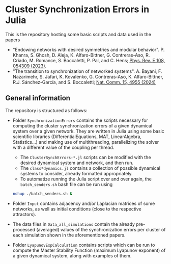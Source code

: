 # Cluster Synchronization Errors in Julia

This is the repository hosting some basic scripts and data used in the papers
- "Endowing networks with desired symmetries and modular behavior". P. Khanra, S. Ghosh, D. Aleja, K. Alfaro-Bittner, G. Contreras-Aso, R. Criado, M. Romance, S. Boccaletti, P. Pal, and C. Hens; [Phys. Rev. E 108, 054309 (2023)](https://doi.org/10.1103/PhysRevE.108.054309).
- "The transition to synchronization of networked systems". A. Bayani, F. Nazarimehr, S. Jafari, K. Kovalenko, G. Contreras-Aso, K. Alfaro-Bittner, R.J. Sánchez-Garcı́a, and S. Boccaletti; [Nat. Comm. 15, 4955 (2024)](https://doi.org/10.1038/s41467-024-48203-6)

## General information

The repository is structured as follows:

- Folder `SynchronizationErrors` contains the scripts necessary for computing the cluster synchronization errors of a given dynamical system over a given network. They are written in Julia using some basic scientific libraries (DifferentialEquations, MAT, LinearAlgebra, Statistics...) and making use of multithreading, parallelizing the solver with a different value of the coupling per thread.
  - The `ClusterSynchErrors-*.jl` scripts can be modified with the desired dynamical system and network, and then run.
  - The `class*dynamics.jl` contains a collection of possible dynamical systems to consider, already formatted appropriately.
  - To automatize running the Julia script over and over again, the `batch_senders.sh` bash file can be run using
  ```bash
  nohup ./batch_senders.sh &
  ```

- Folder `Input` contains adjacency and/or Laplacian matrices of some networks, as well as initial conditions (close to the respective attractors).

- The data files in `Data_all_simulations` contain the already pre-processed (averaged) values of the synchronization errors per cluster of each simulation shown in the aforementioned papers.

- Folder `LyapunovExpCalculation` contains scripts which can be run to compute the Master Stability Function (maximum Lyapunov exponent) of a given dynamical system, along with examples of them. 
